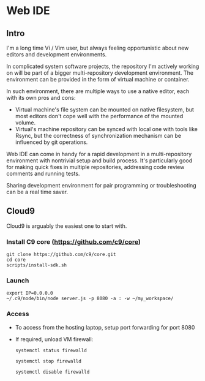 # Web IDE

## Intro

I'm a long time Vi / Vim user, but always feeling opportunistic about new editors and development environments.

In complicated system software projects, the repository I'm actively working on will be part of a bigger multi-repository development environment. The environment can be provided in the form of virtual machine or container.

In such environment, there are multiple ways to use a native editor, each with its own pros and cons:
* Virtual machine's file system can be mounted on native filesystem, but most editors don't cope well with the performance of the mounted volume.
* Virtual's machine repository can be synced with local one with tools like Rsync, but the correctness of synchronization mechanism can be influenced by git operations.

Web IDE can come in handy for a rapid development in a multi-repository environment with nontrivial setup and build process. It's particularly good for making quick fixes in multiple repositories, addressing code review comments and running tests.

Sharing development environment for pair programming or troubleshooting can be a real time saver.

## Cloud9

Cloud9 is arguably the easiest one to start with.

### Install C9 core (https://github.com/c9/core)

    git clone https://github.com/c9/core.git
    cd core
    scripts/install-sdk.sh

### Launch

    export IP=0.0.0.0
    ~/.c9/node/bin/node server.js -p 8080 -a : -w ~/my_workspace/

### Access

* To access from the hosting laptop, setup port forwarding for port 8080

* If required, unload VM firewall:


      systemctl status firewalld
    
      systemctl stop firewalld
    
      systemctl disable firewalld

